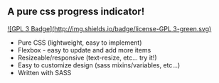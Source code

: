 ## A pure css progress indicator!

[![GPL 3 Badge](http://img.shields.io/badge/license-GPL 3-green.svg)](https://raw.githubusercontent.com/halaei/css-progress-wizard/master/LICENSE)

* Pure CSS (lightweight, easy to implement)
* Flexbox - easy to update and add more items
* Resizeable/responsive (text-resize, etc... try it!)
* Easy to customize design (sass mixins/variables, etc...)
* Written with SASS
